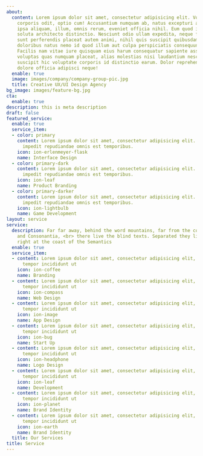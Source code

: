 ```yaml
---
about:
  content: Lorem ipsum dolor sit amet, consectetur adipisicing elit. Voluptate soluta
    corporis odit, optio cum! Accusantium numquam ab, natus excepturi architecto earum
    ipsa aliquam, illum, omnis rerum, eveniet officia nihil. Eum quod iure nulla,
    soluta architecto distinctio. Nesciunt odio ullam expedita, neque fugit maiores
    sunt perferendis placeat autem animi, nihil quis suscipit quibusdam ut reiciendis
    doloribus natus nemo id quod illum aut culpa perspiciatis consequuntur tempore?
    Facilis nam vitae iure quisquam eius harum consequatur sapiente assumenda, officia
    voluptas quas numquam placeat, alias molestias nisi laudantium nesciunt perspiciatis
    suscipit hic voluptate corporis id distinctio earum. Dolor reprehenderit fuga
    dolore officia adipisci neque!
  enable: true
  image: images/company/company-group-pic.jpg
  title: Creative UX/UI Design Agency
bg_image: images/feature-bg.jpg
cta:
  enable: true
description: this is meta description
draft: false
featured_service:
  enable: true
  service_item:
  - color: primary
    content: Lorem ipsum dolor sit amet, consectetur adipisicing elit. Saepe enim
      impedit repudiandae omnis est temporibus.
    icon: ion-erlenmeyer-flask
    name: Interface Design
  - color: primary-dark
    content: Lorem ipsum dolor sit amet, consectetur adipisicing elit. Saepe enim
      impedit repudiandae omnis est temporibus.
    icon: ion-leaf
    name: Product Branding
  - color: primary-darker
    content: Lorem ipsum dolor sit amet, consectetur adipisicing elit. Saepe enim
      impedit repudiandae omnis est temporibus.
    icon: ion-lightbulb
    name: Game Development
layout: service
service:
  description: Far far away, behind the word mountains, far from the countries Vokalia
    and Consonantia, <br> there live the blind texts. Separated they live in Bookmarksgrove
    right at the coast of the Semantics
  enable: true
  service_item:
  - content: Lorem ipsum dolor sit amet, consectetur adipisicing elit, sed do eiusmod
      tempor incididunt ut
    icon: ion-coffee
    name: Branding
  - content: Lorem ipsum dolor sit amet, consectetur adipisicing elit, sed do eiusmod
      tempor incididunt ut
    icon: ion-compass
    name: Web Design
  - content: Lorem ipsum dolor sit amet, consectetur adipisicing elit, sed do eiusmod
      tempor incididunt ut
    icon: ion-image
    name: App Design
  - content: Lorem ipsum dolor sit amet, consectetur adipisicing elit, sed do eiusmod
      tempor incididunt ut
    icon: ion-bug
    name: Start Up
  - content: Lorem ipsum dolor sit amet, consectetur adipisicing elit, sed do eiusmod
      tempor incididunt ut
    icon: ion-headphone
    name: Logo Design
  - content: Lorem ipsum dolor sit amet, consectetur adipisicing elit, sed do eiusmod
      tempor incididunt ut
    icon: ion-leaf
    name: Development
  - content: Lorem ipsum dolor sit amet, consectetur adipisicing elit, sed do eiusmod
      tempor incididunt ut
    icon: ion-planet
    name: Brand Identity
  - content: Lorem ipsum dolor sit amet, consectetur adipisicing elit, sed do eiusmod
      tempor incididunt ut
    icon: ion-earth
    name: Brand Identity
  title: Our Services
title: Service
---
```

